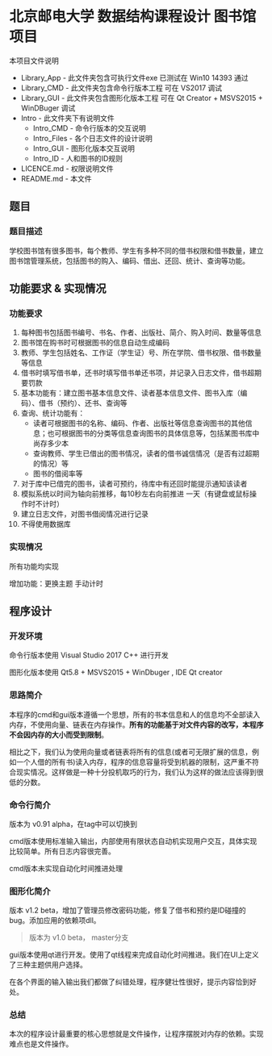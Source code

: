 # 北京邮电大学 数据结构课程设计 图书馆项目

本项目文件说明

* Library_App - 此文件夹包含可执行文件exe 已测试在 Win10 14393 通过
* Library_CMD - 此文件夹包含命令行版本工程 可在 VS2017 调试
* Library_GUI - 此文件夹包含图形化版本工程 可在 Qt Creator + MSVS2015 + WinDBuger 调试
* Intro - 此文件夹下有说明文件
  * Intro_CMD - 命令行版本的交互说明
  * Intro_Files - 各个日志文件的设计说明
  * Intro_GUI - 图形化版本交互说明
  * Intro_ID - 人和图书的ID规则
* LICENCE.md - 权限说明文件
* README.md - 本文件

## 题目

### 题目描述

学校图书馆有很多图书，每个教师、学生有多种不同的借书权限和借书数量，建立图书馆管理系统，包括图书的购入、编码、借出、还回、统计、查询等功能。

## 功能要求 & 实现情况

### 功能要求

1. 每种图书包括图书编号、书名、作者、出版社、简介、购入时间、数量等信息
2. 图书馆在购书时可根据图书的信息自动生成编码
3. 教师、学生包括姓名、工作证（学生证）号、所在学院、借书权限、借书数量等信息
4. 借书时填写借书单，还书时填写借书单还书项，并记录入日志文件，借书超期要罚款
5. 基本功能有：建立图书基本信息文件、读者基本信息文件、图书入库（编码）、借书（预约）、还书、查询等
6. 查询、统计功能有：
    * 读者可根据图书的名称、编码、作者、出版社等信息查询图书的其他信息；也可根据图书的分类等信息查询图书的具体信息等，包括某图书库中尚存多少本
    * 查询教师、学生已借出的图书情况，读者的借书诚信情况（是否有过超期的情况）等
    * 图书的借阅率等
7. 对于库中已借完的图书，读者可预约，待库中有还回时能提示通知该读者
8. 模拟系统以时间为轴向前推移，每10秒左右向前推进 一天（有键盘或鼠标操作时不计时）
9. 建立日志文件，对图书借阅情况进行记录
10. 不得使用数据库

### 实现情况

所有功能均实现

增加功能：更换主题 手动计时

## 程序设计

### 开发环境

命令行版本使用 Visual Studio 2017 C++ 进行开发

图形化版本使用 Qt5.8 + MSVS2015 + WinDbuger , IDE Qt creator

### 思路简介

本程序的cmd和gui版本遵循一个思想，所有的书本信息和人的信息均不全部读入内存，不使用向量、链表在内存操作。**所有的功能基于对文件内容的改写，本程序不会因内存的大小而受到限制**。

相比之下，我们认为使用向量或者链表将所有的信息(或者可无限扩展的信息，例如一个人借的所有书)读入内存，程序的信息容量将受到机器的限制，这严重不符合现实情况。这样做是一种十分投机取巧的行为，我们认为这样的做法应该得到很低的分数。

### 命令行简介

版本为 v0.91 alpha，在tag中可以切换到

cmd版本使用标准输入输出，内部使用有限状态自动机实现用户交互，具体实现比较简单。所有日志内容很完善。

cmd版本未实现自动化时间推进处理

### 图形化简介

版本 v1.2 beta，增加了管理员修改密码功能，修复了借书和预约是ID碰撞的bug。添加应用的依赖项dll。

> 版本为 v1.0 beta， master分支

gui版本使用qt进行开发。使用了qt线程来完成自动化时间推进。我们在UI上定义了三种主题供用户选择。

在各个界面的输入输出我们都做了纠错处理，程序健壮性很好，提示内容恰到好处。

### 总结

本次的程序设计最重要的核心思想就是文件操作，让程序摆脱对内存的依赖。实现难点也是文件操作。